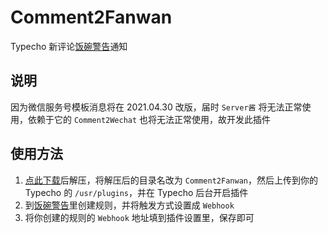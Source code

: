 # Comment2Fanwan
Typecho 新评论[饭碗警告](https://fwalert.com/115)通知

## 说明

因为微信服务号模板消息将在 2021.04.30 改版，届时 `Server酱` 将无法正常使用，依赖于它的 `Comment2Wechat` 也将无法正常使用，故开发此插件

## 使用方法

 1. [点此下载](https://github.com/YianAndCode/Comment2Fanwan/archive/master.zip)后解压，将解压后的目录名改为 `Comment2Fanwan`，然后上传到你的 Typecho 的 `/usr/plugins`，并在 Typecho 后台开启插件
 2. 到[饭碗警告](https://fwalert.com/115)里创建规则，并将触发方式设置成 `Webhook`
 3. 将你创建的规则的 `Webhook` 地址填到插件设置里，保存即可